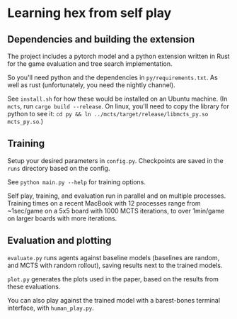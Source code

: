 # Learning hex from self play

## Dependencies and building the extension

The project includes a pytorch model and a python extension written in Rust for the game evaluation and tree search implementation.

So you'll need python and the dependencies in `py/requirements.txt`. As well as rust (unfortunately, you need the nightly channel).

See `install.sh` for how these would be installed on an Ubuntu machine. (In `mcts`, run `cargo build --release`. On linux, you'll need to copy the library for python to see it: `cd py && ln ../mcts/target/release/libmcts_py.so mcts_py.so`.)

## Training

Setup your desired parameters in `config.py`. Checkpoints are saved in the `runs` directory based on the config.

See `python main.py --help` for training options.

Self play, training, and evaluation run in parallel and on multiple processes. Training times on a recent MacBook with 12 processes range from ~1sec/game on a 5x5 board with 1000 MCTS iterations, to over 1min/game on larger boards with more iterations.

## Evaluation and plotting

`evaluate.py` runs agents against baseline models (baselines are random, and MCTS with random rollout), saving results next to the trained models.

`plot.py` generates the plots used in the paper, based on the results from these evaluations.

You can also play against the trained model with a barest-bones terminal interface, with `human_play.py`.
